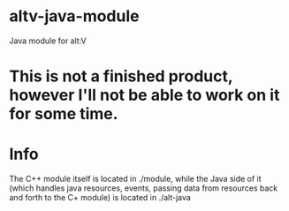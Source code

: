# altv-java-module
Java module for alt:V


# This is not a finished product, however I'll not be able to work on it for some time.

# Info

The C++ module itself is located in ./module, while the Java side of it (which handles java resources, events, passing data from resources back and forth to the C+ module) is located in ./alt-java
